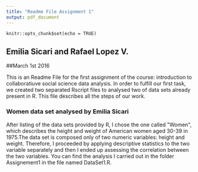 ```yaml
---
title: "Readme File Assignment 1"
output: pdf_document
---
```


```{r setup, include=FALSE}
knitr::opts_chunk$set(echo = TRUE)
```

## Emilia Sicari and Rafael Lopez V.

##March 1st 2016

This is an Readme File for the first assignment of the course: introduction to collaboratiuve social science data analysis. 
In order to fulfill our first task, we created two separated Rscript files to analysed two of data sets already present in R. This file describes all the steps of our work.

### Women data set analysed by Emilia Sicari
After listing of the data sets provided by R, I chose the one called "Women", which describes the height and weight of American women aged 30-39 in 1975.The data set is composed only of two numeric variables: height and weight. Therefore, I proceeded by applying descriptive statistics to the two variable separately and then I ended up assessing the correlation between the two variables. You can find the analysis I carried out in the folder Assignement1 in the file named DataSet1.R.
